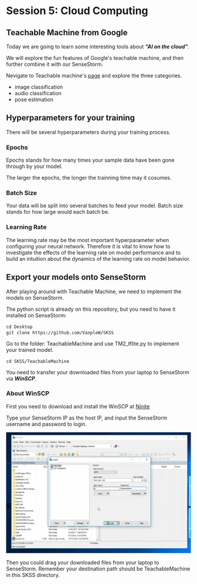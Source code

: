 # Session 5: Cloud Computing

## Teachable Machine from Google
Today we are going to learn some interesting tools about ***"AI on the cloud"***.

We will explore the fun features of Google's teachable machine, and then further combine it with our SenseStorm.

Nevigate to Teachable machine's [page](https://teachablemachine.withgoogle.com/) and explore the three categories. 
- image classification
- audio classification
- pose estimation

## Hyperparameters for your training
There will be several hyperparameters during your training process.

### Epochs
Epochs stands for how many times your sample data have been gone through by your model.

The larger the epochs, the longer the trainning time may it cosumes.

### Batch Size
Your data will be split into several batches to feed your model. Batch size stands for how large would each batch be.

### Learning Rate
The learning rate may be the most important hyperparameter when configuring your neural network. Therefore it is vital to know how to investigate the effects of the learning rate on model performance and to build an intuition about the dynamics of the learning rate on model behavior.

## Export your models onto SenseStorm
After playing around with Teachable Machine, we need to implement the models on SenseStorm.

The python script is already on this repository, but you need to have it installed on SenseStorm:
```
cd Desktop
git clone https://github.com/VanpleW/SKSS
```

Go to the folder: TeachableMachine and use TM2_tflite.py to implement your trained model.
```
cd SKSS/TeachableMachine
```

You need to transfer your downloaded files from your laptop to SenseStorm via ***WinSCP***.

### About WinSCP
First you need to download and install the WinSCP at [Ninite](https://ninite.com)

Type your SenseStorm IP as the host IP, and input the SenseStorm username and password to login.

![WinSCP](winSCP.png)

Then you could drag your downloaded files from your laptop to SenseStorm. Remember your destination path should be TeachableMachine in this SKSS directory.
